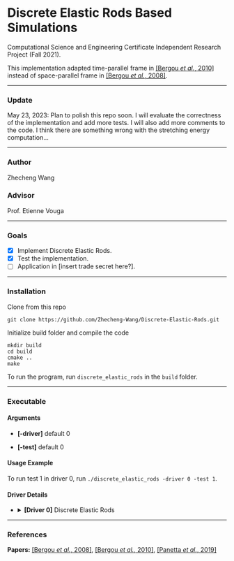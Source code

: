 # Discrete Elastic Rods Based Simulations
Computational Science and Engineering Certificate Independent Research Project (Fall 2021).

This implementation adapted time-parallel frame in [[Bergou *et al.*, 2010]](http://www.cs.columbia.edu/cg/pdfs/171-threads.pdf) instead of space-parallel frame in [[Bergou *et al.*, 2008]](http://www.cs.columbia.edu/cg/pdfs/143-rods.pdf).

---
### Update
May 23, 2023: Plan to polish this repo soon. I will evaluate the correctness of the implementation and add more tests. I will also add more comments to the code. I think there are something wrong with the stretching energy computation...

---
### Author
Zhecheng Wang

### Advisor
Prof. Etienne Vouga

---
### Goals
- [X] Implement Discrete Elastic Rods.
- [X] Test the implementation.
- [ ] Application in [insert trade secret here?].

---
### Installation
Clone from this repo

    git clone https://github.com/Zhecheng-Wang/Discrete-Elastic-Rods.git

Initialize build folder and compile the code

    mkdir build
    cd build
    cmake ..
    make

To run the program, run ``discrete_elastic_rods`` in the ``build`` folder.

---
### Executable
#### Arguments
- **[-driver]**
default 0

- **[-test]**
default 0
#### Usage Example
To run test 1 in driver 0, run
``./discrete_elastic_rods -driver 0 -test 1``.
#### Driver Details
- <details>
    <summary> <b>[Driver 0]</b> Discrete Elastic Rods</summary>
    <br> <ul>
          <li><b>[Test 0]</b> testing stretching and bending energy </li>
          <li><b>[Test 1]</b> testing twisting energy </li>
        </ul>
  </details>


---
### References
**Papers:** [[Bergou *et al.*, 2008]](http://www.cs.columbia.edu/cg/pdfs/143-rods.pdf),
[[Bergou *et al.*, 2010]](http://www.cs.columbia.edu/cg/pdfs/171-threads.pdf),
[[Panetta *et al.*, 2019]](https://julianpanetta.com/pdf/xshell.pdf)